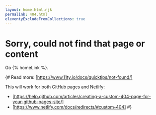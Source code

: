 ```yaml
---
layout: home.html.njk
permalink: 404.html
eleventyExcludeFromCollections: true
---
```


# Sorry, could not find that page or content

Go {% homeLink %}.

{#
Read more: [https://www.11ty.io/docs/quicktips/not-found/]

This will work for both GitHub pages and Netlify:

- [https://help.github.com/articles/creating-a-custom-404-page-for-your-github-pages-site/]
- [https://www.netlify.com/docs/redirects/#custom-404]
  #}
